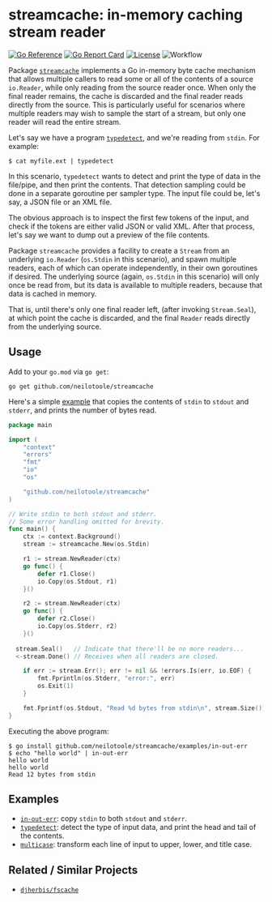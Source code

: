 # streamcache: in-memory caching stream reader

[![Go Reference](https://pkg.go.dev/badge/github.com/neilotoole/streamcache.svg)](https://pkg.go.dev/github.com/neilotoole/streamcache)
[![Go Report Card](https://goreportcard.com/badge/neilotoole/streamcache)](https://goreportcard.com/report/neilotoole/streamcache)
[![License](https://img.shields.io/badge/License-MIT-blue.svg)](https://github.com/neilotoole/streamcache/blob/master/LICENSE)
![Workflow](https://github.com/neilotoole/streamcache/actions/workflows/go.yml/badge.svg)


Package [`streamcache`](https://pkg.go.dev/github.com/neilotoole/streamcache)
implements a Go in-memory byte cache mechanism that allows multiple callers to
read some or all of the contents of a source `io.Reader`, while only reading
from the source reader once. When only the final reader remains, the cache is
discarded and the final reader reads directly from the source. This is particularly
useful for scenarios where multiple readers may wish to sample the start of a
stream, but only one reader will read the entire stream.

Let's say we have a program [`typedetect`](./examples/typedetect),
and we're reading from ``stdin``. For example:

```shell
$ cat myfile.ext | typedetect  
```

In this scenario, `typedetect` wants to detect
and print the type of data in the file/pipe, and then print the contents.
That detection sampling could be done in a separate goroutine per sampler type.
The input file could be, let's say, a JSON file or an XML file.

The obvious approach is to inspect the first few tokens of the
input, and check if the tokens are either valid JSON or valid XML.
After that process, let's say we want to dump out a preview of the file contents.

Package `streamcache` provides a facility to create a `Stream` from an
underlying `io.Reader` (`os.Stdin` in this scenario), and spawn multiple
readers, each of which can operate independently, in their own
goroutines if desired. The underlying source (again, `os.Stdin` in this
scenario) will only once be read from, but its data is available to
multiple readers, because that data is cached in memory.

That is, until there's only one final reader left, (after invoking
`Stream.Seal`), at which point the cache is discarded, and
the final `Reader` reads directly from the underlying source.

## Usage

Add to your `go.mod` via `go get`:

```shell
go get github.com/neilotoole/streamcache
```

Here's a simple [example](./examples/in-out-err) that copies the contents
of `stdin` to `stdout` and `stderr`, and prints the number of bytes read.

```go
package main

import (
	"context"
	"errors"
	"fmt"
	"io"
	"os"

	"github.com/neilotoole/streamcache"
)

// Write stdin to both stdout and stderr.
// Some error handling omitted for brevity.
func main() {
	ctx := context.Background()
	stream := streamcache.New(os.Stdin)

	r1 := stream.NewReader(ctx)
	go func() {
		defer r1.Close()
		io.Copy(os.Stdout, r1)
	}()

	r2 := stream.NewReader(ctx)
	go func() {
		defer r2.Close()
		io.Copy(os.Stderr, r2)
	}()
  
  stream.Seal()   // Indicate that there'll be no more readers...
  <-stream.Done() // Receives when all readers are closed.

	if err := stream.Err(); err != nil && !errors.Is(err, io.EOF) {
		fmt.Fprintln(os.Stderr, "error:", err)
		os.Exit(1)
	}

	fmt.Fprintf(os.Stdout, "Read %d bytes from stdin\n", stream.Size())
}
```

Executing the above program:

```shell
$ go install github.com/neilotoole/streamcache/examples/in-out-err
$ echo "hello world" | in-out-err
hello world
hello world
Read 12 bytes from stdin
```

## Examples

- [`in-out-err`](./examples/in-out-err): copy `stdin` to both `stdout` and `stderr`.
- [`typedetect`](./examples/typedetect): detect the type of input data, and print the head and tail
  of the contents.
- [`multicase`](./examples/multicase): transform each line of input to upper, lower, and title case.

## Related / Similar Projects

- [`djherbis/fscache`](https://github.com/djherbis/fscache)

